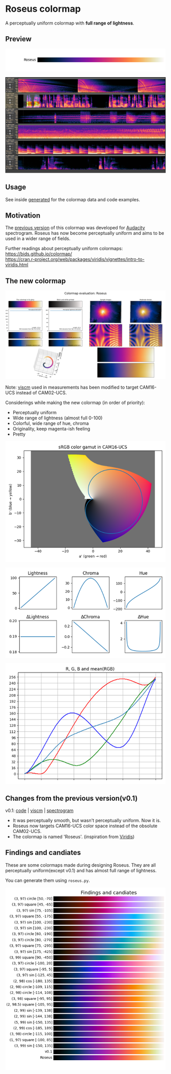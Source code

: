 # Roseus colormap

A perceptually uniform colormap with **full range of lightness**.


## Preview

![roseus-bar](img/roseus-bar.png)

![audacity-roseus](img/audacity-roseus.png)


## Usage

See inside [generated](generated/) for the colormap data and code examples.


## Motivation

The [previous version](https://github.com/dofuuz/roseus/tree/v0.1.0) of this colormap was developed for [Audacity](https://www.audacityteam.org/) spectrogram. Roseus has now become perceptually uniform and aims to be used in a wider range of fields.

Further readings about perceptually uniform colormaps:  
https://bids.github.io/colormap/  
https://cran.r-project.org/web/packages/viridis/vignettes/intro-to-viridis.html


## The new colormap

![viscm-roseus](img/viscm-roseus.png)

Note: [viscm](https://github.com/matplotlib/viscm) used in measurements has been modified to target CAM16-UCS instead of CAM02-UCS.

Considerings while making the new colormap (in order of priority):
- Perceptually uniform
- Wide range of lightness (almost full 0-100)
- Colorful, wide range of hue, chroma
- Originality, keep magenta-ish feeling
- Pretty

![roseus-gamut](img/roseus-gamut.png)

![roseus-lch](img/roseus-lch.png)

![roseus-rgb](img/roseus-rgb.png)


## Changes from the previous version(v0.1)

v0.1: [code](https://github.com/dofuuz/roseus/tree/v0.1.0) | [viscm](img/viscm-audaspec.png) | [spectrogram](img/audacity-audaspec1.png)

- It was perceptually smooth, but wasn't perceptually uniform. Now it is.
- Roseus now targets CAM16-UCS color space instead of the obsolute CAM02-UCS.
- The colormap is named 'Roseus'. (inspiration from [Viridis](https://sjmgarnier.github.io/viridis/))


## Findings and candiates

These are some colormaps made during designing Roseus. They are all perceptually uniform(except v0.1) and has almost full range of lightness.

You can generate them using `roseus.py`.

![cmap-findings](img/cmap-findings.png)

